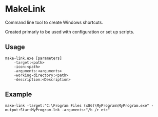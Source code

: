 # MakeLink
Command line tool to create Windows shortcuts.

Created primarly to be used with configuration or set up scripts.

## Usage
    make-link.exe [parameters]
        -target:<path>
        -icon:<path>
        -arguments:<arguments>
        -working-directory:<path>
        -description:<Description>

## Example
    make-link -target:"C:\Program Files (x86)\MyProgram\MyProgram.exe" -output:StartMyProgram.lnk -arguments:"/b /r etc"
